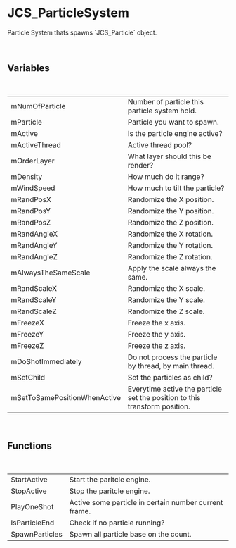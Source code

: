 <div id="content-header">
  <h1>JCS_ParticleSystem</h1>
</div>

<p>
  Particle System thats spawns `JCS_Particle` object.
</p>


<br/>
<h2>Variables</h2>
<br/>

<table>
  <tr>
    <td>mNumOfParticle</td>
    <td>Number of particle this particle system hold.</td>
  </tr>
  <tr>
    <td>mParticle</td>
    <td>Particle you want to spawn.</td>
  </tr>
  <tr>
    <td>mActive</td>
    <td>Is the particle engine active?</td>
  </tr>
  <tr>
    <td>mActiveThread</td>
    <td>Active thread pool?</td>
  </tr>
  <tr>
    <td>mOrderLayer</td>
    <td>What layer should this be render?</td>
  </tr>
  <tr>
    <td>mDensity</td>
    <td>How much do it range?</td>
  </tr>
  <tr>
    <td>mWindSpeed</td>
    <td>How much to tilt the particle?</td>
  </tr>
  <tr>
    <td>mRandPosX</td>
    <td>Randomize the X position.</td>
  </tr>
  <tr>
    <td>mRandPosY</td>
    <td>Randomize the Y position.</td>
  </tr>
  <tr>
    <td>mRandPosZ</td>
    <td>Randomize the Z position.</td>
  </tr>
  <tr>
    <td>mRandAngleX</td>
    <td>Randomize the X rotation.</td>
  </tr>
  <tr>
    <td>mRandAngleY</td>
    <td>Randomize the Y rotation.</td>
  </tr>
  <tr>
    <td>mRandAngleZ</td>
    <td>Randomize the Z rotation.</td>
  </tr>
  <tr>
    <td>mAlwaysTheSameScale</td>
    <td>Apply the scale always the same.</td>
  </tr>
  <tr>
    <td>mRandScaleX</td>
    <td>Randomize the X scale.</td>
  </tr>
  <tr>
    <td>mRandScaleY</td>
    <td>Randomize the Y scale.</td>
  </tr>
  <tr>
    <td>mRandScaleZ</td>
    <td>Randomize the Z scale.</td>
  </tr>
  <tr>
    <td>mFreezeX</td>
    <td>Freeze the x axis.</td>
  </tr>
  <tr>
    <td>mFreezeY</td>
    <td>Freeze the y axis.</td>
  </tr>
  <tr>
    <td>mFreezeZ</td>
    <td>Freeze the z axis.</td>
  </tr>
  <tr>
    <td>mDoShotImmediately</td>
    <td>Do not process the particle by thread, by main thread.</td>
  </tr>
  <tr>
    <td>mSetChild</td>
    <td>Set the particles as child?</td>
  </tr>
  <tr>
    <td>mSetToSamePositionWhenActive</td>
    <td>Everytime active the particle set the position to this transform position.</td>
  </tr>
</table>


<br/>
<h2>Functions</h2>
<br/>

<table>
  <tr>
    <td>StartActive</td>
    <td>Start the paritcle engine.</td>
  </tr>
  <tr>
    <td>StopActive</td>
    <td>Stop the paritcle engine.</td>
  </tr>
  <tr>
    <td>PlayOneShot</td>
    <td>Active some particle in certain number current frame.</td>
  </tr>
  <tr>
    <td>IsParticleEnd</td>
    <td>Check if no particle running?</td>
  </tr>
  <tr>
    <td>SpawnParticles</td>
    <td>Spawn all particle base on the count.</td>
  </tr>
</table>

